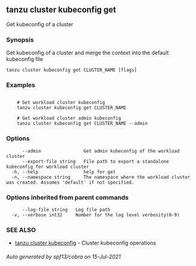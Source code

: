 ## tanzu cluster kubeconfig get

Get kubeconfig of a cluster

### Synopsis

Get kubeconfig of a cluster and merge the context into the default kubeconfig file

```
tanzu cluster kubeconfig get CLUSTER_NAME [flags]
```

### Examples

```

    # Get workload cluster kubeconfig
    tanzu cluster kubeconfig get CLUSTER_NAME

    # Get workload cluster admin kubeconfig
    tanzu cluster kubeconfig get CLUSTER_NAME --admin
```

### Options

```
      --admin                Get admin kubeconfig of the workload cluster
      --export-file string   File path to export a standalone kubeconfig for workload cluster
  -h, --help                 help for get
  -n, --namespace string     The namespace where the workload cluster was created. Assumes 'default' if not specified.
```

### Options inherited from parent commands

```
      --log-file string   Log file path
  -v, --verbose int32     Number for the log level verbosity(0-9)
```

### SEE ALSO

* [tanzu cluster kubeconfig](tanzu_cluster_kubeconfig.md)     - Cluster kubeconfig operations

###### Auto generated by spf13/cobra on 15-Jul-2021
